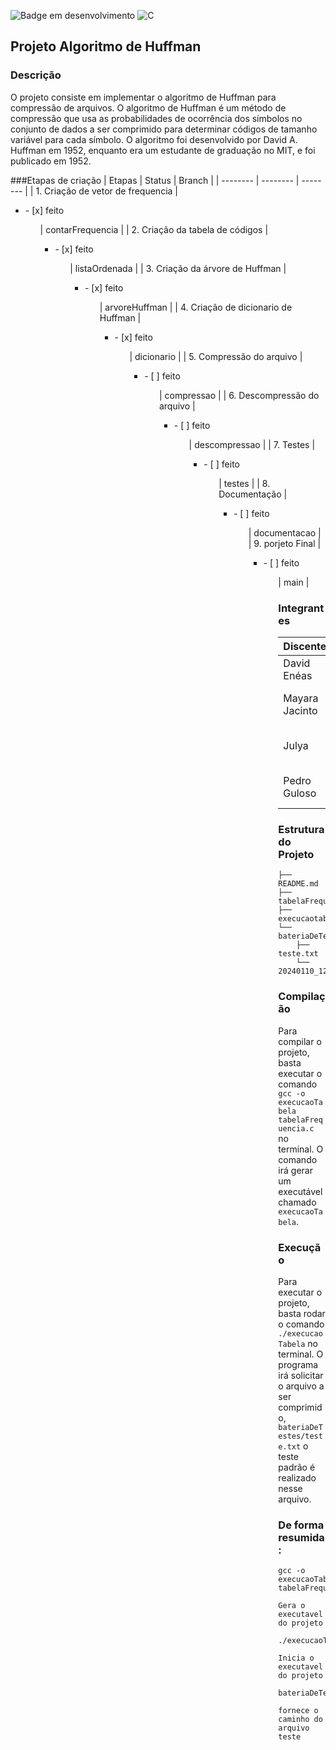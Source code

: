 ![Badge em desenvolvimento](https://img.shields.io/static/v1?label=STATUS&message=EM%20DESENVOLVIMENTO&color=YELLOW&style=for-the-badge)
![C](https://img.shields.io/badge/C-%2300599C.svg?style=for-the-badge&logo=c&logoColor=white)


## Projeto Algoritmo de Huffman

### Descrição
O projeto consiste em implementar o algoritmo de Huffman para compressão de arquivos. O algoritmo de Huffman é um método de compressão que usa as probabilidades de ocorrência dos símbolos no conjunto de dados a ser comprimido para determinar códigos de tamanho variável para cada símbolo. O algoritmo foi desenvolvido por David A. Huffman em 1952, enquanto era um estudante de graduação no MIT, e foi publicado em 1952.

###Etapas de criação
| Etapas | Status | Branch |
| -------- | -------- | -------- |
| 1. Criação de vetor de frequencia | <ul><li>- [x] feito</li><ul> | contarFrequencia |
| 2. Criação da tabela de códigos | <ul><li>- [x] feito</li><ul>| listaOrdenada |
| 3. Criação da árvore de Huffman | <ul><li>- [x] feito</li><ul>| arvoreHuffman |
| 4. Criação de dicionario de Huffman | <ul><li>- [x] feito</li><ul>| dicionario |
| 5. Compressão do arquivo | <ul><li>- [ ] feito</li><ul>| compressao |
| 6. Descompressão do arquivo | <ul><li>- [ ] feito</li><ul>| descompressao |
| 7. Testes | <ul><li>- [ ] feito</li><ul>| testes |
| 8. Documentação | <ul><li>- [ ] feito</li><ul>| documentacao |
| 9. porjeto Final | <ul><li>- [ ] feito</li><ul>| main |

### Integrantes
| Discente | Curso | 
| -------- | -------- |
| David Enéas | Ciência da Computação |  
| Mayara Jacinto | Engenharia de Computação |
| Julya | Engenharia de Computação | 
| Pedro Guloso | Engenharia de Computação |

### Estrutura do Projeto
```
├── README.md
├── tabelaFrequencia.c
├── execucaotabela.exe
└── bateriaDeTestes
    ├── teste.txt
    └── 20240110_122255.jpg
```

### Compilação
Para compilar o projeto, basta executar o comando `gcc -o execucaoTabela tabelaFrequencia.c` no terminal. O comando irá gerar um executável chamado `execucaoTabela`.

### Execução
Para executar o projeto, basta rodar o comando `./execucaoTabela` no terminal. O programa irá solicitar o arquivo a ser comprimido, `bateriaDeTestes/teste.txt` o teste padrão é realizado nesse arquivo.

### De forma resumida:

```
gcc -o execucaoTabela tabelaFrequencia.c
```
`Gera o executavel do projeto`

```
./execucaoTabela
```
`Inicia o executavel do projeto`

```
bateriaDeTestes/teste.txt
```
`fornece o caminho do arquivo teste`
